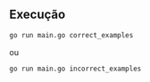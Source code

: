 ## Execução

```sh
go run main.go correct_examples
```

ou

```sh
go run main.go incorrect_examples
```
